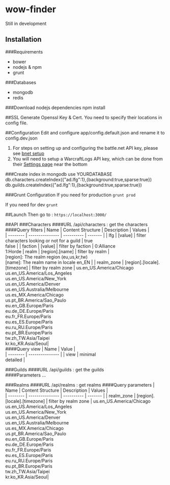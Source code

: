 # wow-finder

Still in development

## Installation
###Requirements
* bower
* nodejs & npm
* grunt

###Databases
* mongodb
* redis

###Download nodejs dependencies
    npm install

##SSL
Generate Openssl Key & Cert. You need to specify their locations in config file.

##Configuration
Edit and configure app/config.default.json and rename it to config.dev.json

1. For steps on setting up and configuring the battle.net API key, please see [bnet setup](bnetsetup.md)
2. You will need to setup a WarcraftLogs API key, which can be done from their [Settings page](https://www.warcraftlogs.com/accounts/changeuser) near the bottom

###Create index in mongodb
    use YOURDATABASE
    db.characters.createIndex({"ad.lfg":1},{background:true,sparse:true})  
    db.guilds.createIndex({"ad.lfg":1},{background:true,sparse:true})

###Grunt Configuration
If you need for production
`grunt prod`

If you need for dev
`grunt`

##Launch
Then go to : `https://localhost:3000/`

##API
###Characters
####URL
/api/characters : get the characters  
####Query filters
| Name       | Content Structure | Description | Values  |   
| --------   | --------------- | ----------  | ------- |
| lfg        | [value]         | filter characters looking or not for a guild | true<br>false |
| faction    | [value]         | filter by faction | 0:Alliance<br>1:Horde
| realm      | [region].[name] | filter by realm |  <br>[region]: The realm region (eu,us,kr,tw)<br>[name]: The realm name in locale en_EN |
| realm_zone | [region].[locale].[timezone] | filter by realm zone  |  us.en_US.America/Chicago<br>us.en_US.America/Los_Angeles<br>us.en_US.America/New_York<br>us.en_US.America/Denver<br>us.en_US.Australia/Melbourne<br>us.es_MX.America/Chicago<br>us.pt_BR.America/Sao_Paulo<br>eu.en_GB.Europe/Paris<br>eu.de_DE.Europe/Paris<br>eu.fr_FR.Europe/Paris<br>eu.es_ES.Europe/Paris<br>eu.ru_RU.Europe/Paris<br>eu.pt_BR.Europe/Paris<br>tw.zh_TW.Asia/Taipei<br>kr.ko_KR.Asia/Seoul|   
####Query view
| Name       | Value         |   
| --------   | --------------- | 
| view        | minimal<br>detailed       |



###Guilds
####URL
/api/guilds : get the guilds  
####Parameters
... 

###Realms
####URL
/api/realms : get realms
####Query parameters
| Name       | Content Structure | Description | Values  |   
| --------   | --------------- | ----------  | ------- |
| realm_zone | [region].[locale].[timezone] | filter by realm zone  |  us.en_US.America/Chicago<br>us.en_US.America/Los_Angeles<br>us.en_US.America/New_York<br>us.en_US.America/Denver<br>us.en_US.Australia/Melbourne<br>us.es_MX.America/Chicago<br>us.pt_BR.America/Sao_Paulo<br>eu.en_GB.Europe/Paris<br>eu.de_DE.Europe/Paris<br>eu.fr_FR.Europe/Paris<br>eu.es_ES.Europe/Paris<br>eu.ru_RU.Europe/Paris<br>eu.pt_BR.Europe/Paris<br>tw.zh_TW.Asia/Taipei<br>kr.ko_KR.Asia/Seoul|   


